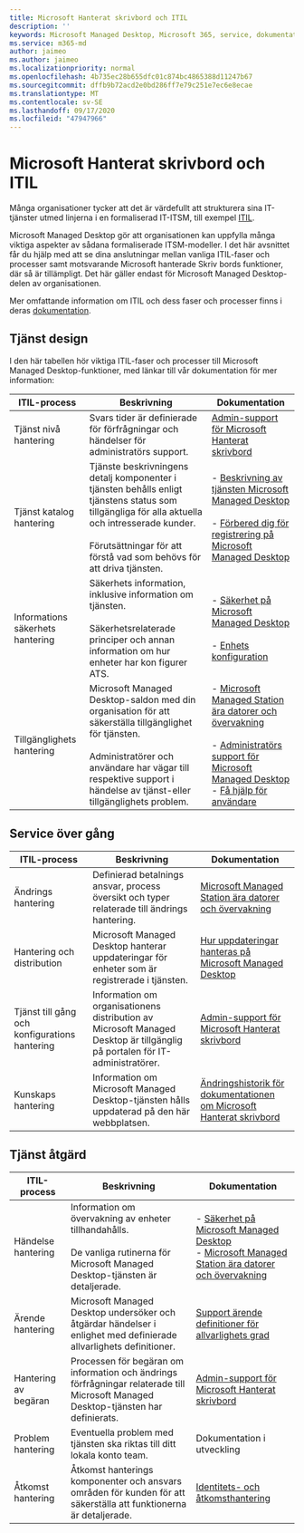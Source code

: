 ```yaml
---
title: Microsoft Hanterat skrivbord och ITIL
description: ''
keywords: Microsoft Managed Desktop, Microsoft 365, service, dokumentation, ITISM
ms.service: m365-md
author: jaimeo
ms.author: jaimeo
ms.localizationpriority: normal
ms.openlocfilehash: 4b735ec28b655dfc01c874bc4865388d11247b67
ms.sourcegitcommit: dffb9b72acd2e0bd286ff7e79c251e7ec6e8ecae
ms.translationtype: MT
ms.contentlocale: sv-SE
ms.lasthandoff: 09/17/2020
ms.locfileid: "47947966"
---
```

# <a name="microsoft-managed-desktop-and-itil"></a>Microsoft Hanterat skrivbord och ITIL

Många organisationer tycker att det är värdefullt att strukturera sina IT-tjänster utmed linjerna i en formaliserad IT-ITSM, till exempel [ITIL](https://www.axelos.com/best-practice-solutions/itil). 

Microsoft Managed Desktop gör att organisationen kan uppfylla många viktiga aspekter av sådana formaliserade ITSM-modeller. I det här avsnittet får du hjälp med att se dina anslutningar mellan vanliga ITIL-faser och processer samt motsvarande Microsoft hanterade Skriv bords funktioner, där så är tillämpligt. Det här gäller endast för Microsoft Managed Desktop-delen av organisationen.

Mer omfattande information om ITIL och dess faser och processer finns i deras [dokumentation](https://www.axelos.com/best-practice-solutions/itil).


## <a name="service-design"></a>Tjänst design

I den här tabellen hör viktiga ITIL-faser och processer till Microsoft Managed Desktop-funktioner, med länkar till vår dokumentation för mer information:



|ITIL-process |Beskrivning  |Dokumentation |
|---------|---------|---------|
|Tjänst nivå hantering     | Svars tider är definierade för förfrågningar och händelser för administratörs support.  |  [Admin-support för Microsoft Hanterat skrivbord](working-with-managed-desktop/admin-support.md)  |
|Tjänst katalog hantering     | Tjänste beskrivningens detalj komponenter i tjänsten behålls enligt tjänstens status som tillgängliga för alla aktuella och intresserade kunder.<br><br>Förutsättningar för att förstå vad som behövs för att driva tjänsten.  | - [Beskrivning av tjänsten Microsoft Managed Desktop](service-description/index.md)<br><br>- [Förbered dig för registrering på Microsoft Managed Desktop](get-ready/index.md)  |
|Informations säkerhets hantering     | Säkerhets information, inklusive information om tjänsten.<br><br> Säkerhetsrelaterade principer och annan information om hur enheter har kon figurer ATS.   | - [Säkerhet på Microsoft Managed Desktop](service-description/security.md)<br><br>- [Enhets konfiguration](service-description/device-policies.md)  |
|Tillgänglighets hantering     |  Microsoft Managed Desktop-saldon med din organisation för att säkerställa tillgänglighet för tjänsten.<br><br>Administratörer och användare har vägar till respektive support i händelse av tjänst-eller tillgänglighets problem. | - [Microsoft Managed Station ära datorer och övervakning](service-description/operations-and-monitoring.md)<br><br>- [Administratörs support för Microsoft Managed Desktop](working-with-managed-desktop/admin-support.md)<br>- [Få hjälp för användare](working-with-managed-desktop/end-user-support.md)  |



## <a name="service-transition"></a>Service över gång


|ITIL-process |Beskrivning  |Dokumentation |
|---------|---------|---------|
|Ändrings hantering     | Definierad betalnings ansvar, process översikt och typer relaterade till ändrings hantering.  | [Microsoft Managed Station ära datorer och övervakning](service-description/operations-and-monitoring.md#change-management) |
|Hantering och distribution     |  Microsoft Managed Desktop hanterar uppdateringar för enheter som är registrerade i tjänsten.  | [Hur uppdateringar hanteras på Microsoft Managed Desktop](service-description/updates.md)        |
|Tjänst till gång och konfigurations hantering     | Information om organisationens distribution av Microsoft Managed Desktop är tillgänglig på portalen för IT-administratörer.  | [Admin-support för Microsoft Hanterat skrivbord](working-with-managed-desktop/admin-support.md) |
|Kunskaps hantering     | Information om Microsoft Managed Desktop-tjänsten hålls uppdaterad på den här webbplatsen.   | [Ändringshistorik för dokumentationen om Microsoft Hanterat skrivbord](change-history-managed-desktop.md)        |



## <a name="service-operation"></a>Tjänst åtgärd


|ITIL-process |Beskrivning  |Dokumentation  |
|---------|---------|---------|
|Händelse hantering     |  Information om övervakning av enheter tillhandahålls.<br><br>De vanliga rutinerna för Microsoft Managed Desktop-tjänsten är detaljerade. |  - [Säkerhet på Microsoft Managed Desktop](service-description/security.md)<br>- [Microsoft Managed Station ära datorer och övervakning](service-description/operations-and-monitoring.md)       |
|Ärende hantering  | Microsoft Managed Desktop undersöker och åtgärdar händelser i enlighet med definierade allvarlighets definitioner.  |  [Support ärende definitioner för allvarlighets grad](working-with-managed-desktop/admin-support.md#support-request-severity-definitions)       |
|Hantering av begäran     |  Processen för begäran om information och ändrings förfrågningar relaterade till Microsoft Managed Desktop-tjänsten har definierats.         |[Admin-support för Microsoft Hanterat skrivbord](working-with-managed-desktop/admin-support.md)         |
|Problem hantering     | Eventuella problem med tjänsten ska riktas till ditt lokala konto team. | Dokumentation i utveckling |
|Åtkomst hantering     | Åtkomst hanterings komponenter och ansvars områden för kunden för att säkerställa att funktionerna är detaljerade.  | [Identitets- och åtkomsthantering](service-description/security.md#identity-and-access-management)        |
